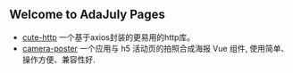 ## Welcome to AdaJuly Pages


- [cute-http](https://github.com/adajuly/cute-http) 一个基于axios封装的更易用的http库。
- [camera-poster](https://adajuly.github.io/camera-poster/) 一个应用与 h5 活动页的拍照合成海报 Vue 组件, 使用简单、操作方便、兼容性好.
